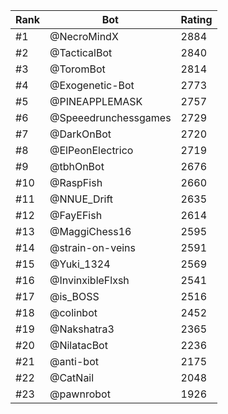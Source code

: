 Rank|Bot|Rating
---|---|---
#1|@NecroMindX|2884
#2|@TacticalBot|2840
#3|@ToromBot|2814
#4|@Exogenetic-Bot|2773
#5|@PINEAPPLEMASK|2757
#6|@Speeedrunchessgames|2729
#7|@DarkOnBot|2720
#8|@ElPeonElectrico|2719
#9|@tbhOnBot|2676
#10|@RaspFish|2660
#11|@NNUE_Drift|2635
#12|@FayEFish|2614
#13|@MaggiChess16|2595
#14|@strain-on-veins|2591
#15|@Yuki_1324|2569
#16|@InvinxibleFlxsh|2541
#17|@is_BOSS|2516
#18|@colinbot|2452
#19|@Nakshatra3|2365
#20|@NilatacBot|2236
#21|@anti-bot|2175
#22|@CatNail|2048
#23|@pawnrobot|1926
